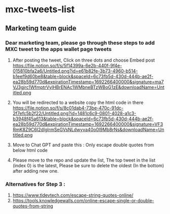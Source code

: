 # mxc-tweets-list

## Marketing team guide 
### Dear marketing team, please go through these steps to add MXC tweet to the apps wallet page tweets

1. After posting the tweet, Click on three dots and choose Embed post
https://file.notion.so/f/s/5f14399a-6e2b-440f-9f4e-015810bfa2a6/Untitled.png?id=e61b82fe-3b73-4960-b514-b1eef9d60be8&table=block&spaceId=6c73fb5d-430d-444b-ae2f-ea28b59d770d&expirationTimestamp=1692266400000&signature=ma7VJ3gjrc1WfmptrVylHBrENAc1WMbneBTzWBoG1zE&downloadName=Untitled.png

2. You will be redirected to a website copy the html code in there
https://file.notion.so/f/s/8c01dab4-73be-470c-91dc-2f7efc5b2f22/Untitled.png?id=1481c6c9-0801-4028-a1c3-b3948f45a613&table=block&spaceId=6c73fb5d-430d-444b-ae2f-ea28b59d770d&expirationTimestamp=1692266400000&signature=VF3RmK8Z9C6I2dIglrmSeGVsNLdwyva40o0l9Mb8rNs&downloadName=Untitled.png

3. Move to Chat GPT and paste this : Only escape double quotes from below html code <HTML-CODE>

4. Please move to the repo and update the list, The top tweet in the list (index 0) is the latest, Please be sure to delete the oldest (In the bottom) after adding new one.

### Alternatives for Step 3 : 
1. https://www.tldevtech.com/escape-string-quotes-online/ 
2. https://tools.knowledgewalls.com/online-escape-single-or-double-quotes-from-string
